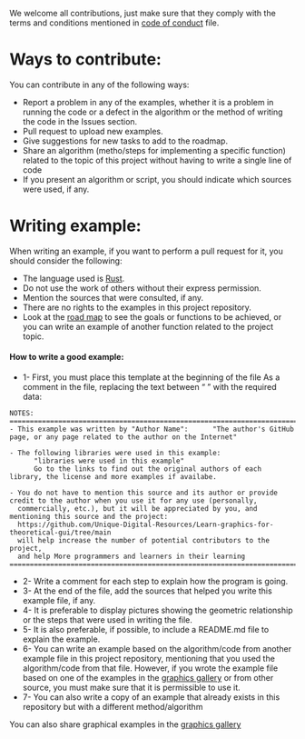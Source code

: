We welcome all contributions, just make sure that they comply with the terms and conditions mentioned in [ code of conduct](https://github.com/Unique-Digital-Resources/Learn-graphics-for-theoretical-gui/blob/main/CODE_OF_CONDUCT.md) file.

# Ways to contribute:
You can contribute in any of the following ways:
- Report a problem in any of the examples, whether it is a problem in running the code or a defect in the algorithm or the method of writing the code in the Issues section.
- Pull request to upload new examples.
- Give suggestions for new tasks to add to the roadmap.
- Share an algorithm (metho/steps for implementing a specific function) related to the topic of this project without having to write a single line of code
- If you present an algorithm or script, you should indicate which sources were used, if any.

# Writing example:
When writing an example, if you want to perform a pull request for it, you should consider the following:
- The language used is [Rust](https://www.rust-lang.org/).
- Do not use the work of others without their express permission.
- Mention the sources that were consulted, if any.
- There are no rights to the examples in this project repository.
- Look at the [road map](https://github.com/Unique-Digital-Resources/Learn-graphics-for-theoretical-gui#roadmap) to see the goals or functions to be achieved, or you can write an example of another function related to the project topic.
#### How to write a good example:
- 1- First, you must place this template at the beginning of the file As a comment in the file, replacing the text between “ ” with the required data:
 ```
 NOTES:
==============================================================================
- This example was written by "Author Name":      "The author's GitHub page, or any page related to the author on the Internet"

- The following libraries were used in this example:
       "libraries were used in this example"
       Go to the links to find out the original authors of each library, the license and more examples if availabe.

- You do not have to mention this source and its author or provide credit to the author when you use it for any use (personally,
   commercially, etc.), but it will be appreciated by you, and mentioning this source and the project:
   https://github.com/Unique-Digital-Resources/Learn-graphics-for-theoretical-gui/tree/main
   will help increase the number of potential contributors to the project, 
   and help More programmers and learners in their learning
==============================================================================
```
- 2- Write a comment for each step to explain how the program is going.
- 3- At the end of the file, add the sources that helped you write this example file, if any.
- 4- It is preferable to display pictures showing the geometric relationship or the steps that were used in writing the file.
- 5- It is also preferable, if possible, to include a README.md file to explain the example.
- 6- You can write an example based on the algorithm/code from another example file in this project repository, mentioning that
you used the algorithm/code from that file. However, if you wrote the example file based on one of the examples in the [graphics gallery](https://github.com/Unique-Digital-Resources/Learn-graphics-for-theoretical-gui/issues/1) or from other source, you must make sure that it is permissible to use it.
- 7- You can also write a copy of an example that already exists in this repository but with a different method/algorithm

You can also share graphical examples in the [graphics gallery](https://github.com/Unique-Digital-Resources/Learn-graphics-for-theoretical-gui/issues/1)
